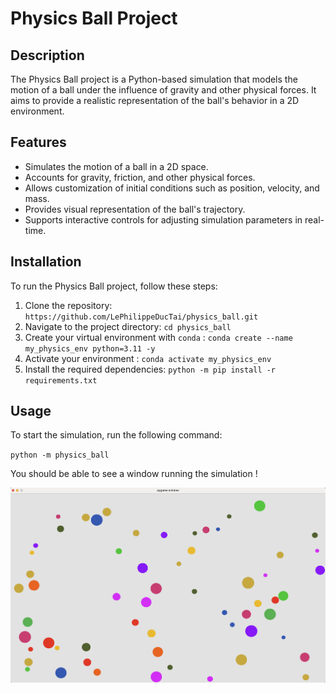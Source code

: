 # Physics Ball Project

## Description

The Physics Ball project is a Python-based simulation that models the motion of a ball under the influence of gravity and other physical forces. It aims to provide a realistic representation of the ball's behavior in a 2D environment.

## Features

- Simulates the motion of a ball in a 2D space.
- Accounts for gravity, friction, and other physical forces.
- Allows customization of initial conditions such as position, velocity, and mass.
- Provides visual representation of the ball's trajectory.
- Supports interactive controls for adjusting simulation parameters in real-time.

## Installation

To run the Physics Ball project, follow these steps:

1. Clone the repository: `https://github.com/LePhilippeDucTai/physics_ball.git`
2. Navigate to the project directory: `cd physics_ball`
3. Create your virtual environment with `conda` : `conda create --name my_physics_env python=3.11 -y`
4. Activate your environment : `conda activate my_physics_env`
3. Install the required dependencies: `python -m pip install -r requirements.txt`

## Usage

To start the simulation, run the following command:

`python -m physics_ball`

You should be able to see a window running the simulation !

![pygame window](assets/screen_capture.png)

